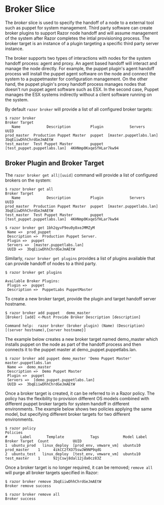 # Broker Slice

The *broker* slice is used to specify the handoff of a node to a external tool such as puppet for system management. Third party software can create broker plugins to support Razor node handoff and will assume management of the system after Razor completes the intial provisioning process. The broker target is an instance of a plugin targeting a specific third party server instance.

The broker supports two types of interactions with nodes for the system handoff process: agent and proxy. An agent based handoff will interact and manage the node directly. For example, the puppet plugin's agent handoff process will install the puppet agent software on the node and connect the system to a puppetmaster for configuration management. On the other hand, the puppet plugin's proxy handoff process manages nodes that doesn't run puppet agent software such as ESX. In the second case, Puppet manages the ESX systems indirectly without a client software running on the system.

By default `razor broker` will provide a list of all configured broker targets:

    $ razor broker
    Broker Target
       Name            Description         Plugin            Servers                      UUID
    prod_master  Production Puppet Master  puppet  [master.puppetlabs.lan]       3bqEiiwDhhChrdGeJmAEtW
    test_master  Test Puppet Master        puppet  [test_puppet.puppetlabs.lan]  4KHNmp0KxqeSfHLar7kw94


## Broker Plugin and Broker Target

The `razor broker get all|[uuid]` command will provide a list of configured brokers on the system:

    $ razor broker get all
    Broker Target
       Name            Description         Plugin            Servers                      UUID
    prod_master  Production Puppet Master  puppet  [master.puppetlabs.lan]       3bqEiiwDhhChrdGeJmAEtW
    test_master  Test Puppet Master        puppet  [test_puppet.puppetlabs.lan]  4KHNmp0KxqeSfHLar7kw94

    $ razor broker get 1bh2qyvF9eu0y8xeJMMZyM
     Name =>  prod_puppet
     Description =>  Production Puppet Server.
     Plugin =>  puppet
     Servers =>  [master.puppetlabs.lan]
     UUID =>  3bqEiiwDhhChrdGeJmAEtW

Similarly, `razor broker get plugins` provides a list of plugins available that can provide handoff of nodes to a third party.

    $ razor broker get plugins
    
    Available Broker Plugins:
     Plugin =>  puppet
     Description =>  PuppetLabs PuppetMaster

To create a new broker target, provide the plugin and target handoff server hostname.

    $ razor broker add puppet   demo_master
    [Broker] [add] <-Must Provide Broker Description [description]
    
    Command help:  razor broker (broker plugin) (Name) (Description) [(server hostname),{server hostname}]

The example below creates a new broker target named demo_master which installs puppet on the node as part of the handoff process and then connects it to the puppet master at demo_puppet.puppetlabs.lan.

    $ razor broker add puppet demo_master 'Demo Puppet Master' master.puppetlabs.lan
     Name =>  demo_master
     Description =>  Demo Puppet Master
     Plugin =>  puppet
     Servers =>  [demo_puppet.puppetlabs.lan]
     UUID =>  3bqEiiwDhhChrdGeJmAEtW

Once a broker target is created, it can be referred to in a Razor policy. The policy has the flexibility to provision different OS models combined with different puppet broker targets for system handoff in different environments. The example below shows two policies applying the same model, but specifying different broker targets for two different environments.

    $ razor policy
    Policies
    #      Label       Template            Tags           Model Label   Broker Target  Count           UUID
    1  ubuntu_prod   linux_deploy  [prod_env, vmware_vm]  ubuntu10      prod_master    1      4ikCC2fXO75swJW9NP9qdG
    2  ubuntu_test   linux_deploy  [test_env, vmware_vm]  ubuntu10      test_master    1      92jCswj8dal12jda0cz83Z

Once a broker target is no longer required, it can be removed; `remove all` will purge all broker targets specified in Razor:

    $ razor broker remove 3bqEiiwDhhChrdGeJmAEtW
    Broker remove success

    $ razor broker remove all
    Broker success
